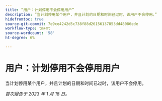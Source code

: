 ```yaml
---
title: “用户：计划停用不会停用用户”
description: “当计划停用某个用户，并且计划的日期和时间已过时，该用户不会停用。”
hidefromtoc: true
source-git-commit: 7e9ce4242d5c738f88d26156137853dd48086ede
workflow-type: tm+mt
source-wordcount: '58'
ht-degree: 6%

---
```



# 用户：计划停用不会停用用户

当计划停用某个用户，并且计划的日期和时间已过时，该用户不会停用。

_首次报告于 2023 年 1 月 18 日。_

